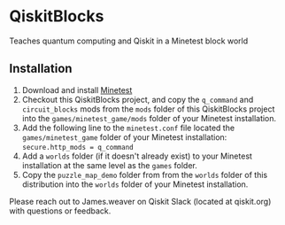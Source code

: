 # QiskitBlocks
Teaches quantum computing and Qiskit in a Minetest block world

## Installation
1. Download and install [Minetest](https://www.minetest.net/)
1. Checkout this QiskitBlocks project, and copy the `q_command` and `circuit_blocks` mods from 
the `mods` folder of this QiskitBlocks project into the `games/minetest_game/mods` folder of your 
Minetest installation.
1. Add the following line to the `minetest.conf` file located the `games/minetest_game` folder of 
your Minetest installation: `secure.http_mods = q_command`
1. Add a `worlds` folder (if it doesn't already exist) to your Minetest installation at the same 
level as the `games` folder. 
1. Copy the `puzzle_map_demo` folder from from the `worlds` folder of this distribution into 
the `worlds` folder of your Minetest installation.

Please reach out to James.weaver on Qiskit Slack (located at qiskit.org) with questions or feedback.
